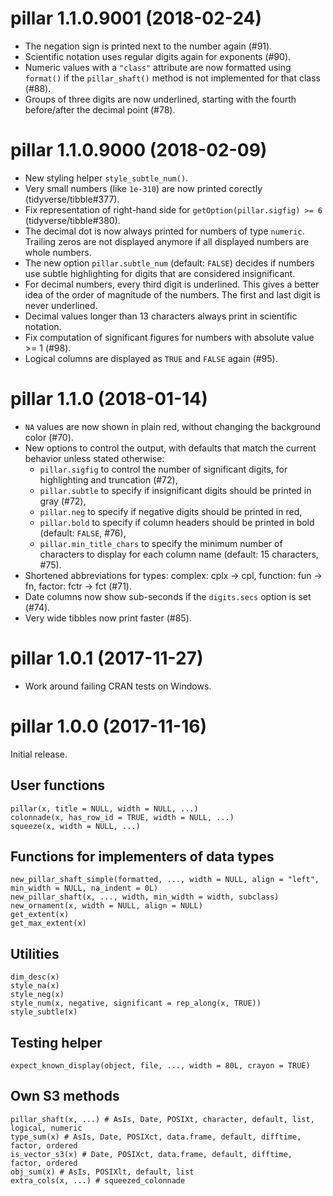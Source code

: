 # pillar 1.1.0.9001 (2018-02-24)

- The negation sign is printed next to the number again (#91).
- Scientific notation uses regular digits again for exponents (#90).
- Numeric values with a `"class"` attribute are now formatted using `format()` if the `pillar_shaft()` method is not implemented for that class (#88).
- Groups of three digits are now underlined, starting with the fourth before/after the decimal point (#78).


# pillar 1.1.0.9000 (2018-02-09)

- New styling helper `style_subtle_num()`.
- Very small numbers (like `1e-310`) are now printed corectly (tidyverse/tibble#377).
- Fix representation of right-hand side for `getOption(pillar.sigfig) >= 6` (tidyverse/tibble#380).
- The decimal dot is now always printed for numbers of type `numeric`. Trailing zeros are not displayed anymore if all displayed numbers are whole numbers.
- The new option `pillar.subtle_num` (default: `FALSE`) decides if numbers use subtle highlighting for digits that are considered insignificant.
- For decimal numbers, every third digit is underlined. This gives a better idea of the order of magnitude of the numbers. The first and last digit is never underlined.
- Decimal values longer than 13 characters always print in
  scientific notation.
- Fix computation of significant figures for numbers with absolute value >= 1 (#98).
- Logical columns are displayed as `TRUE` and `FALSE` again (#95).


# pillar 1.1.0 (2018-01-14)

- `NA` values are now shown in plain red, without changing the background color (#70).
- New options to control the output, with defaults that match the current behavior unless stated otherwise:
    - `pillar.sigfig` to control the number of significant digits, for highlighting and truncation (#72),
    - `pillar.subtle` to specify if insignificant digits should be printed in gray (#72),
    - `pillar.neg` to specify if negative digits should be printed in red,
    - `pillar.bold` to specify if column headers should be printed in bold (default: `FALSE`, #76),
    - `pillar.min_title_chars` to specify the minimum number of characters to display for each column name (default: 15 characters, #75).
- Shortened abbreviations for types: complex: cplx -> cpl, function: fun -> fn, factor: fctr -> fct (#71).
- Date columns now show sub-seconds if the `digits.secs` option is set (#74).
- Very wide tibbles now print faster (#85).


# pillar 1.0.1 (2017-11-27)

- Work around failing CRAN tests on Windows.


# pillar 1.0.0 (2017-11-16)

Initial release.

## User functions

    pillar(x, title = NULL, width = NULL, ...)
    colonnade(x, has_row_id = TRUE, width = NULL, ...)
    squeeze(x, width = NULL, ...)

## Functions for implementers of data types

    new_pillar_shaft_simple(formatted, ..., width = NULL, align = "left", min_width = NULL, na_indent = 0L)
    new_pillar_shaft(x, ..., width, min_width = width, subclass)
    new_ornament(x, width = NULL, align = NULL)
    get_extent(x)
    get_max_extent(x)

## Utilities

    dim_desc(x)
    style_na(x)
    style_neg(x)
    style_num(x, negative, significant = rep_along(x, TRUE))
    style_subtle(x)

## Testing helper

    expect_known_display(object, file, ..., width = 80L, crayon = TRUE)

## Own S3 methods

    pillar_shaft(x, ...) # AsIs, Date, POSIXt, character, default, list, logical, numeric
    type_sum(x) # AsIs, Date, POSIXct, data.frame, default, difftime, factor, ordered
    is_vector_s3(x) # Date, POSIXct, data.frame, default, difftime, factor, ordered
    obj_sum(x) # AsIs, POSIXlt, default, list
    extra_cols(x, ...) # squeezed_colonnade
